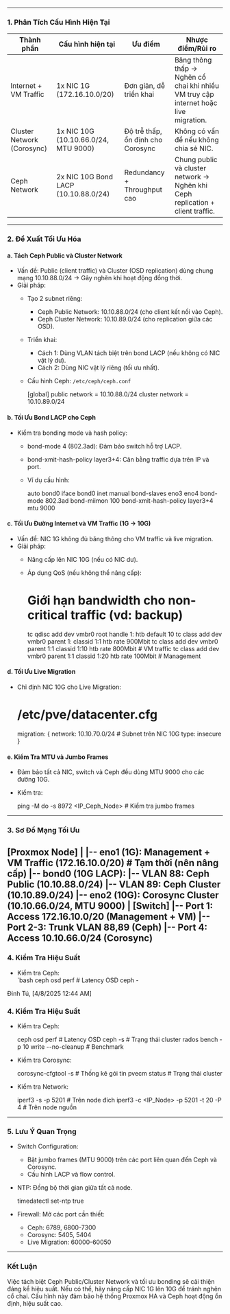 
---

### 1. Phân Tích Cấu Hình Hiện Tại
| Thành phần           | Cấu hình hiện tại                     | Ưu điểm                                | Nhược điểm/Rủi ro                     |
|-----------------------|---------------------------------------|----------------------------------------|----------------------------------------|
| Internet + VM Traffic | 1x NIC 1G (172.16.10.0/20)          | Đơn giản, dễ triển khai               | Băng thông thấp → Nghẽn cổ chai khi nhiều VM truy cập internet hoặc live migration. |
| Cluster Network (Corosync) | 1x NIC 10G (10.10.66.0/24, MTU 9000) | Độ trễ thấp, ổn định cho Corosync      | Không có vấn đề nếu không chia sẻ NIC. |
| Ceph Network       | 2x NIC 10G Bond LACP (10.10.88.0/24) | Redundancy + Throughput cao           | Chung public và cluster network → Nghẽn khi Ceph replication + client traffic. |

---

### 2. Đề Xuất Tối Ưu Hóa

#### a. Tách Ceph Public và Cluster Network
- Vấn đề: Public (client traffic) và Cluster (OSD replication) dùng chung mạng 10.10.88.0/24 → Gây nghẽn khi hoạt động đồng thời.
- Giải pháp:  
  - Tạo 2 subnet riêng:  
    - Ceph Public Network: 10.10.88.0/24 (cho client kết nối vào Ceph).  
    - Ceph Cluster Network: 10.10.89.0/24 (cho replication giữa các OSD).  
  - Triển khai:  
    - Cách 1: Dùng VLAN tách biệt trên bond LACP (nếu không có NIC vật lý dư).  
    - Cách 2: Dùng NIC vật lý riêng (tối ưu nhất).  
  - Cấu hình Ceph: ``/etc/ceph/ceph.conf``
 
    [global]
    public network = 10.10.88.0/24
    cluster network = 10.10.89.0/24
    
#### b. Tối Ưu Bond LACP cho Ceph
- Kiểm tra bonding mode và hash policy:  
  - bond-mode 4 (802.3ad): Đảm bảo switch hỗ trợ LACP.  
  - bond-xmit-hash-policy layer3+4: Cân bằng traffic dựa trên IP và port.  
  - Ví dụ cấu hình:  
   
    auto bond0
    iface bond0 inet manual
        bond-slaves eno3 eno4
        bond-mode 802.3ad
        bond-miimon 100
        bond-xmit-hash-policy layer3+4
        mtu 9000
    
#### c. Tối Ưu Đường Internet và VM Traffic (1G → 10G)
- Vấn đề: NIC 1G không đủ băng thông cho VM traffic và live migration.  
- Giải pháp:  
  - Nâng cấp lên NIC 10G (nếu có NIC dư).  
  - Áp dụng QoS (nếu không thể nâng cấp):  
   
    # Giới hạn bandwidth cho non-critical traffic (vd: backup)
    tc qdisc add dev vmbr0 root handle 1: htb default 10
    tc class add dev vmbr0 parent 1: classid 1:1 htb rate 900Mbit
    tc class add dev vmbr0 parent 1:1 classid 1:10 htb rate 800Mbit  # VM traffic
    tc class add dev vmbr0 parent 1:1 classid 1:20 htb rate 100Mbit  # Management
    
#### d. Tối Ưu Live Migration
- Chỉ định NIC 10G cho Live Migration:  
 
  # /etc/pve/datacenter.cfg
  migration: {
      network: 10.10.70.0/24  # Subnet trên NIC 10G
      type: insecure
  }
  
#### e. Kiểm Tra MTU và Jumbo Frames
- Đảm bảo tất cả NIC, switch và Ceph đều dùng MTU 9000 cho các đường 10G.  
- Kiểm tra:  
 
  ping -M do -s 8972 <IP_Ceph_Node>  # Kiểm tra jumbo frames
  
---

### 3. Sơ Đồ Mạng Tối Ưu
[Proxmox Node]
|
|-- eno1 (1G): Management + VM Traffic (172.16.10.0/20)  # Tạm thời (nên nâng cấp)
|-- bond0 (10G LACP): 
    |-- VLAN 88: Ceph Public (10.10.88.0/24)
    |-- VLAN 89: Ceph Cluster (10.10.89.0/24)
|-- eno2 (10G): Corosync Cluster (10.10.66.0/24, MTU 9000)
|
[Switch]
|-- Port 1: Access 172.16.10.0/20 (Management + VM)
|-- Port 2-3: Trunk VLAN 88,89 (Ceph)
|-- Port 4: Access 10.10.66.0/24 (Corosync)
---

### 4. Kiểm Tra Hiệu Suất
- Kiểm tra Ceph:  
  `bash
  ceph osd perf        # Latency OSD
  ceph -

Đinh Tú, [4/8/2025 12:44 AM]
### 4. Kiểm Tra Hiệu Suất
- Kiểm tra Ceph:  
 
  ceph osd perf        # Latency OSD
  ceph -s              # Trạng thái cluster
  rados bench -p <pool> 10 write --no-cleanup  # Benchmark
  
- Kiểm tra Corosync:  
 
  corosync-cfgtool -s  # Thống kê gói tin
  pvecm status         # Trạng thái cluster
  
- Kiểm tra Network:  
 
  iperf3 -s -p 5201   # Trên node đích
  iperf3 -c <IP_Node> -p 5201 -t 20 -P 4  # Trên node nguồn
  
---

### 5. Lưu Ý Quan Trọng
- Switch Configuration:  
  - Bật jumbo frames (MTU 9000) trên các port liên quan đến Ceph và Corosync.  
  - Cấu hình LACP và flow control.  
- NTP: Đồng bộ thời gian giữa tất cả node.  
 
  timedatectl set-ntp true
  
- Firewall: Mở các port cần thiết:  
  - Ceph: 6789, 6800-7300  
  - Corosync: 5405, 5404  
  - Live Migration: 60000-60050  

---

### Kết Luận
Việc tách biệt Ceph Public/Cluster Network và tối ưu bonding sẽ cải thiện đáng kể hiệu suất. Nếu có thể, hãy nâng cấp NIC 1G lên 10G để tránh nghẽn cổ chai. Cấu hình này đảm bảo hệ thống Proxmox HA và Ceph hoạt động ổn định, hiệu suất cao.